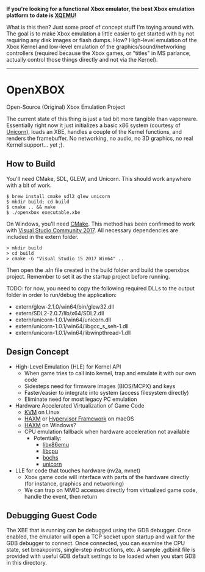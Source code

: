**If you're looking for a functional Xbox emulator, the best Xbox emulation platform to date is [XQEMU](http://xqemu.com/)!**

What is this then? Just some proof of concept stuff I'm toying around with. The
goal is to make Xbox emulation a little easier to get started with by not
requiring any disk images or flash dumps. How? High-level emulation of the
Xbox Kernel and low-level emulation of the graphics/sound/networking
controllers (required because the Xbox games, or "titles" in MS parlance,
actually control those things directly and not via the Kernel).

---

# OpenXBOX
Open-Source (Original) Xbox Emulation Project

The current state of this thing is just a tad bit more tangible than vaporware.
Essentially right now it just initializes a basic x86 system (courtesy of
[Unicorn](http://www.unicorn-engine.org/)), loads an XBE, handles a couple of
the Kernel functions, and renders the framebuffer. No networking, no audio, no
3D graphics, no real Kernel support... yet ;).

How to Build
------------
You'll need CMake, SDL, GLEW, and Unicorn. This should work anywhere with a
bit of work.

```
$ brew install cmake sdl2 glew unicorn
$ mkdir build; cd build
$ cmake .. && make
$ ./openxbox executable.xbe
```

On Windows, you'll need [CMake](https://cmake.org/download/). This method has
been confirmed to work with [Visual Studio Community 2017](https://www.visualstudio.com/downloads/).
All necessary dependencies are included in the extern folder.
```
> mkdir build
> cd build
> cmake -G "Visual Studio 15 2017 Win64" ..
```
Then open the .sln file created in the build folder and build the openxbox
project. Remember to set it as the startup project before running.

TODO: for now, you need to copy the following required DLLs to the output
folder in order to run/debug the application:
- extern/glew-2.1.0/win64/bin/glew32.dll
- extern/SDL2-2.0.7/lib/x64/SDL2.dll
- extern/unicorn-1.0.1/win64/unicorn.dll
- extern/unicorn-1.0.1/win64/libgcc_s_seh-1.dll
- extern/unicorn-1.0.1/win64/libwinpthread-1.dll

Design Concept
--------------
- High-Level Emulation (HLE) for Kernel API
  - When game tries to call into kernel, trap and emulate it with our own code
  - Sidesteps need for firmware images (BIOS/MCPX) and keys
  - Faster/easier to integrate into system (access filesystem directly)
  - Eliminate need for most legacy PC emulation
- Hardware Accelerated Virtualization of Game Code
  - [KVM](https://www.kernel.org/doc/Documentation/virtual/kvm/api.txt) on Linux
  - [HAXM](https://github.com/intel/haxm) or [Hypervisor Framework](https://developer.apple.com/documentation/hypervisor) on macOS
  - [HAXM](https://github.com/intel/haxm) on Windows?
  - CPU emulation fallback when hardware acceleration not available
    - Potentially:
      - [libx86emu](https://github.com/wfeldt/libx86emu)
      - [libcpu](https://github.com/libcpu/libcpu)
      - [bochs](http://bochs.sourceforge.net/)
      - [unicorn](http://www.unicorn-engine.org/)
- LLE for code that touches hardware (nv2a, nvnet)
  - Xbox game code will interface with parts of the hardware directly (for instance, graphics and networking)
  - We can trap on MMIO accesses directly from virtualized game code, handle the event, then return
 
Debugging Guest Code
--------------------
The XBE that is running can be debugged using the GDB debugger. Once enabled,
the emulator will open a TCP socket upon startup and wait for the GDB debugger
to connect. Once connected, you can examine the CPU state, set breakpoints, 
single-step instructions, etc. A sample .gdbinit file is provided with useful
GDB default settings to be loaded when you start GDB in this directory.
